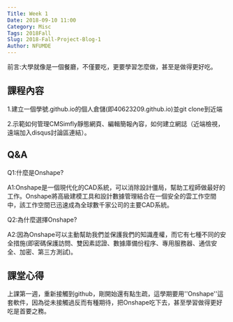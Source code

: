 ```yaml
---
Title: Week 1
Date: 2018-09-10 11:00
Category: Misc
Tags: 2018Fall
Slug: 2018-Fall-Project-Blog-1
Author: NFUMDE
---
```


前言:大學就像是一個餐廳，不僅要吃，更要學習怎麼做，甚至是做得更好吃。

<!-- PELICAN_END_SUMMARY -->

課程內容
----

1.建立一個學號.github.io的個人倉儲(即40623209.github.io)並git clone到近端

2.示範如何管理CMSimfly靜態網頁、編輯簡報內容，如何建立網誌（近端檢視，遠端加入disqus討論區連結）。

[cp github 倉儲]: https://github.com/mdecadp2018/site-40623209
[cp 課程網站]: https://mdecadp2018.github.io/site-40623209/content/index.html

Q&A
----

Q1:什麼是Onshape?

A1:Onshape是一個現代化的CAD系統，可以消除設計僵局，幫助工程師做最好的工作。Onshape將高級建模工具和設計數據管理結合在一個安全的雲工作空間中，該工作空間已迅速成為全球數千家公司的主要CAD系統。

Q2:為什麼選擇Onshape?

A2:因為Onshape可以主動幫助我們並保護我們的知識產權，而它有七種不同的安全措施(即密碼保護訪問、雙因素認證、數據庫備份程序、專用服務器、通信安全、加密、第三方測試)。

課堂心得
----

上課第一週，重新接觸到github，剛開始還有點生疏，這學期要用''Onshape''這套軟件，因為從未接觸過反而有種期待，把Onshape吃下去，甚至學習做得更好吃是首要之務。


